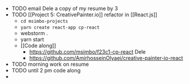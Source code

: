 - TODO email Dele a copy of my resume by 3
- TODO [[Project 5: CreativePainter.io]] refactor in [[React.js]]
	- `cd msimbo-projects`
	- `yarn create react-app cp-react`
	- webstorm .
	- yarn start
	- [[Code along]]
		- https://github.com/msimbo/f23c1-cp-react Dele
		- https://github.com/AmirhosseinOlyaei/creative-painter-io-react
- TODO morning work on resume
- TODO until 2 pm code along
-